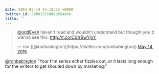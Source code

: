 ```yaml
---
date: 2015-05-14 14:12:22 +0000
twitter_id: 598913759688654848
title: ''
---
```


<blockquote class="twitter-tweet"><p lang="en" dir="ltr"><a href="https://twitter.com/oddEvan?ref_src=twsrc%5Etfw">@oddEvan</a> haven&#39;t read and wouldn&#39;t understand but thought you&#39;d wanna see this: <a href="http://t.co/Cb1rBwYjxY">http://t.co/Cb1rBwYjxY</a></p>&mdash; ron ([@ronbabington](https://twitter.com/ronbabington)) <a href="https://twitter.com/ronbabington/status/598902830997630976?ref_src=twsrc%5Etfw">May 14, 2015</a></blockquote>
<script async src="https://platform.twitter.com/widgets.js" charset="utf-8"></script>

[@ronbabington](https://twitter.com/ronbabington) "Your film series either fizzles out, or it lasts long enough for the writers to get shouted down by marketing."
